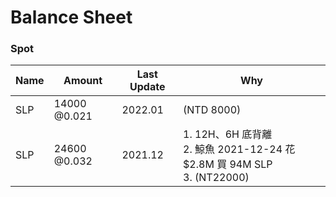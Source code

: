 # Balance Sheet

### Spot
|Name|Amount|Last Update|Why|
|---|---|---|---|
|SLP|14000 @0.021|2022.01|(NTD 8000)|
|SLP|24600 @0.032|2021.12|1. 12H、6H 底背離<br>2. 鯨魚 2021-12-24 花 $2.8M 買 94M SLP<br>3. (NT22000)|
